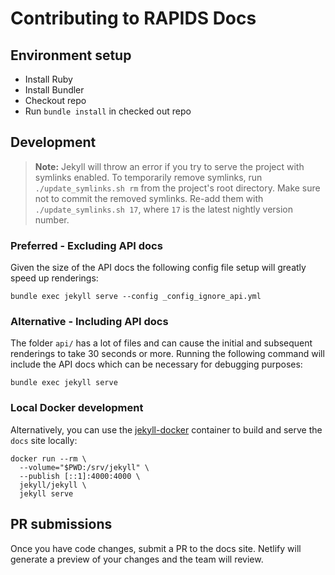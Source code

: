 # Contributing to RAPIDS Docs

## Environment setup

- Install Ruby
- Install Bundler
- Checkout repo
- Run `bundle install` in checked out repo

## Development

> **Note:** Jekyll will throw an error if you try to serve the project with symlinks enabled.
To temporarily remove symlinks, run `./update_symlinks.sh rm` from the project's root directory. Make sure not to commit the removed symlinks. Re-add them with `./update_symlinks.sh 17`, where `17` is the latest nightly version number.

### Preferred - Excluding API docs

Given the size of the API docs the following config file setup will greatly
speed up renderings:

```
bundle exec jekyll serve --config _config_ignore_api.yml
```

### Alternative - Including API docs

The folder `api/` has a lot of files and can cause the initial and subsequent
renderings to take 30 seconds or more. Running the following command will
include the API docs which can be necessary for debugging purposes:

```
bundle exec jekyll serve
```

### Local Docker development

Alternatively, you can use the [jekyll-docker](https://github.com/envygeeks/jekyll-docker) container to build and serve the `docs` site locally:

```
docker run --rm \
  --volume="$PWD:/srv/jekyll" \
  --publish [::1]:4000:4000 \
  jekyll/jekyll \
  jekyll serve
```

## PR submissions

Once you have code changes, submit a PR to the docs site. Netlify will generate
a preview of your changes and the team will review.
